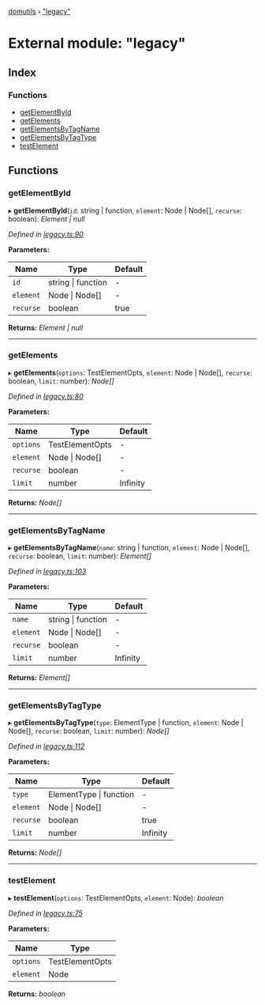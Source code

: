 [domutils](../README.md) › ["legacy"](_legacy_.md)

# External module: "legacy"

## Index

### Functions

* [getElementById](_legacy_.md#getelementbyid)
* [getElements](_legacy_.md#getelements)
* [getElementsByTagName](_legacy_.md#getelementsbytagname)
* [getElementsByTagType](_legacy_.md#getelementsbytagtype)
* [testElement](_legacy_.md#testelement)

## Functions

###  getElementById

▸ **getElementById**(`id`: string | function, `element`: Node | Node[], `recurse`: boolean): *Element | null*

*Defined in [legacy.ts:90](https://github.com/fb55/domutils/blob/6b847f6/src/legacy.ts#L90)*

**Parameters:**

Name | Type | Default |
------ | ------ | ------ |
`id` | string &#124; function | - |
`element` | Node &#124; Node[] | - |
`recurse` | boolean | true |

**Returns:** *Element | null*

___

###  getElements

▸ **getElements**(`options`: TestElementOpts, `element`: Node | Node[], `recurse`: boolean, `limit`: number): *Node[]*

*Defined in [legacy.ts:80](https://github.com/fb55/domutils/blob/6b847f6/src/legacy.ts#L80)*

**Parameters:**

Name | Type | Default |
------ | ------ | ------ |
`options` | TestElementOpts | - |
`element` | Node &#124; Node[] | - |
`recurse` | boolean | - |
`limit` | number | Infinity |

**Returns:** *Node[]*

___

###  getElementsByTagName

▸ **getElementsByTagName**(`name`: string | function, `element`: Node | Node[], `recurse`: boolean, `limit`: number): *Element[]*

*Defined in [legacy.ts:103](https://github.com/fb55/domutils/blob/6b847f6/src/legacy.ts#L103)*

**Parameters:**

Name | Type | Default |
------ | ------ | ------ |
`name` | string &#124; function | - |
`element` | Node &#124; Node[] | - |
`recurse` | boolean | - |
`limit` | number | Infinity |

**Returns:** *Element[]*

___

###  getElementsByTagType

▸ **getElementsByTagType**(`type`: ElementType | function, `element`: Node | Node[], `recurse`: boolean, `limit`: number): *Node[]*

*Defined in [legacy.ts:112](https://github.com/fb55/domutils/blob/6b847f6/src/legacy.ts#L112)*

**Parameters:**

Name | Type | Default |
------ | ------ | ------ |
`type` | ElementType &#124; function | - |
`element` | Node &#124; Node[] | - |
`recurse` | boolean | true |
`limit` | number | Infinity |

**Returns:** *Node[]*

___

###  testElement

▸ **testElement**(`options`: TestElementOpts, `element`: Node): *boolean*

*Defined in [legacy.ts:75](https://github.com/fb55/domutils/blob/6b847f6/src/legacy.ts#L75)*

**Parameters:**

Name | Type |
------ | ------ |
`options` | TestElementOpts |
`element` | Node |

**Returns:** *boolean*
